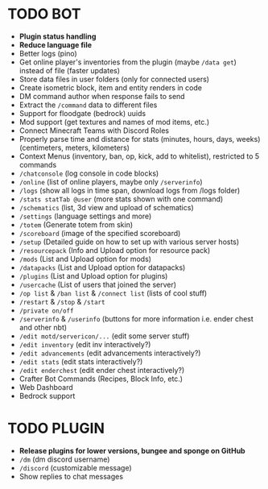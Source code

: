 # TODO BOT

+ **Plugin status handling**
+ **Reduce language file**
+ Better logs (pino)
+ Get online player's inventories from the plugin (maybe `/data get`) instead of file (faster updates)
+ Store data files in user folders (only for connected users)
+ Create isometric block, item and entity renders in code
+ DM command author when response fails to send
+ Extract the `/command` data to different files
+ Support for floodgate (bedrock) uuids
+ Mod support (get textures and names of mod items, etc.)
+ Connect Minecraft Teams with Discord Roles
+ Properly parse time and distance for stats (minutes, hours, days, weeks) (centimeters, meters, kilometers)
+ Context Menus (inventory, ban, op, kick, add to whitelist), restricted to 5 commands
+ `/chatconsole` (log console in code blocks)
+ `/online` (list of online players, maybe only `/serverinfo`)
+ `/logs` (show all logs in time span, download logs from /logs folder)
+ `/stats statTab @user` (more stats shown with one command)
+ `/schematics` (list, 3d view and upload of schematics)
+ `/settings` (language settings and more)
+ `/totem` (Generate totem from skin)
+ `/scoreboard` (image of the specified scoreboard)
+ `/setup` (Detailed guide on how to set up with various server hosts)
+ `/resourcepack` (Info and Upload option for resource pack)
+ `/mods` (List and Upload option for mods)
+ `/datapacks` (List and Upload option for datapacks)
+ `/plugins` (List and Upload option for plugins)
+ `/usercache` (List of users that joined the server)
+ `/op list` & `/ban list` & `/connect list` (lists of cool stuff)
+ `/restart` & `/stop` & `/start`
+ `/private on/off`
+ `/serverinfo` & `/userinfo` (buttons for more information i.e. ender chest and other nbt)
+ `/edit motd/servericon/...` (edit some server stuff)
+ `/edit inventory` (edit inv interactively?)
+ `/edit advancements` (edit advancements interactively?)
+ `/edit stats` (edit stats interactively?)
+ `/edit enderchest` (edit ender chest interactively?)
+ Crafter Bot Commands (Recipes, Block Info, etc.)
+ Web Dashboard
+ Bedrock support

# TODO PLUGIN
+ **Release plugins for lower versions, bungee and sponge on GitHub**
+ `/dm` (dm discord username)
+ `/discord` (customizable message)
+ Show replies to chat messages